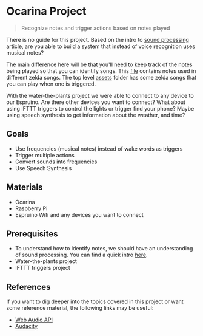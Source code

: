 # Ocarina Project

> Recognize notes and trigger actions based on notes played

There is no guide for this project. Based on the intro to [sound processing](./sound.md) article, are you able to build a system that instead of voice recognition uses musical notes?

The main difference here will be that you'll need to keep track of the notes being played so that you can identify songs. This [file](./zelda.md) contains notes used in different zelda songs. The top level [assets](../../assets) folder has some zelda songs that you can play when one is triggered.

With the water-the-plants project we were able to connect to any device to our Espruino. Are there other devices you want to connect? What about using IFTTT triggers to control the lights or trigger find your phone? Maybe using speech synthesis to get information about the weather, and time?

## Goals

- Use frequencies (musical notes) instead of wake words as triggers
- Trigger multiple actions
- Convert sounds into frequencies
- Use Speech Synthesis

## Materials

- Ocarina
- Raspberry Pi
- Espruino Wifi and any devices you want to connect

## Prerequisites

- To understand how to identify notes, we should have an understanding of sound processing. You can find a quick intro [here](./sound.md).
- Water-the-plants project
- IFTTT triggers project

## References

If you want to dig deeper into the topics covered in this project or want some reference material, the following links may be useful:

- [Web Audio API](https://developer.mozilla.org/en-US/docs/Web/API/Web_Audio_API)
- [Audacity](https://www.audacityteam.org/)
